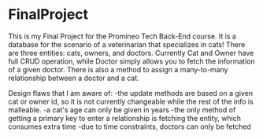 # FinalProject
This is my Final Project for the Promineo Tech Back-End course. It is a database for the scenario of a veterinarian that specializes in cats! There are three entities: cats, owners, and doctors. Currently Cat and Owner have full CRUD operation, while Doctor simply allows you to fetch the information of a given doctor. There is also a method to assign a many-to-many relationship between a doctor and a cat.

Design flaws that I am aware of: 
-the update methods are based on a given cat or owner id, so it is not currently changeable while the rest of the info is malleable.
-a cat's age can only be given in years
-the only method of getting a primary key to enter a relationship is fetching the entity, which consumes extra time
-due to time constraints, doctors can only be fetched
